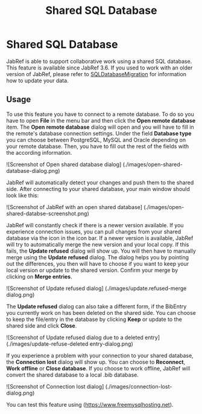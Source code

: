 ﻿---
title: Shared SQL Database
---

# Shared SQL Database

JabRef is able to support collaborative work using a shared SQL database.
This feature is available since JabRef 3.6.
If you used to work with an older version of JabRef, please refer to [SQLDatabaseMigration](SQLDatabaseMigration) for information how to update your data.

## Usage

To use this feature you have to connect to a remote database. To do so you have to open **File** in the menu bar and then click the **Open remote database** item. The **Open remote database** dialog will open and you will have to fill in the remote's database connection settings. Under the field **Database type** you can choose between PostgreSQL, MySQL and Oracle depending on your remote database. Then, you have to fill out the rest of the fields with the according information.

![Screenshot of Open shared database dialog] (./images/open-shared-database-dialog.png)

JabRef will automatically detect your changes and push them to the shared side. After connecting to your shared database, your main window should look like this:

![Screenshot of JabRef with an open shared database] (./images/open-shared-databse-screenshot.png)

JabRef will constantly check if there is a newer version available. If you experience connection issues, you can pull changes from your shared database via the icon in the icon bar. If a newer version is available, JabRef will try to automatically merge the new version and your local copy. If this fails, the **Update refused** dialog will show up. You will then have to manually merge using the **Update refused** dialog. The dialog helps you by pointing out the differences, you then will have to choose if you want to keep your local version or update to the shared version. Confirm your merge by clicking on **Merge entries**.

![Screenshot of Update refused dialog] (./images/update.refused-merge dialog.png) 

The **Update refused** dialog can also take a different form, if the BibEntry you currently work on has been deleted on the shared side. You can choose to keep the file/entry in the database by clicking **Keep** or update to the shared side and click **Close**.

![Screenshot of Update refused dialog due to a deleted entry] (./images/update-refuse-deleted entry-dialog.png)

If you experience a problem with your connection to your shared database, the **Connection lost** dialog will show up. You can choose to **Reconnect**, **Work offline** or **Close database**. If you choose to work offline, JabRef will convert the shared database to a local .bib database.

![Screenshot of Connection lost dialog] (./images/connection-lost-dialog.png) 

You can test this feature using (https://www.freemysqlhosting.net).
